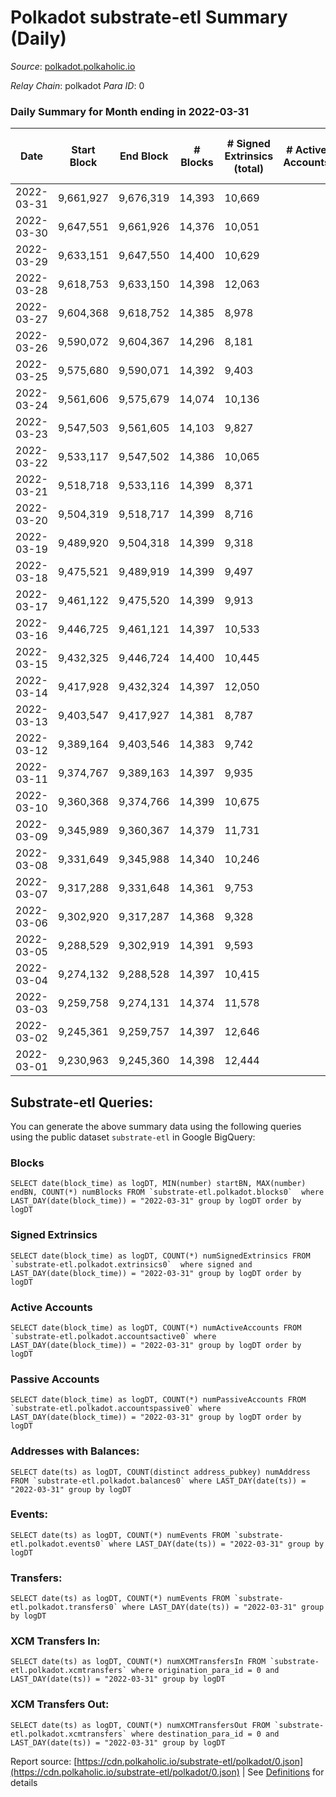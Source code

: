 # Polkadot substrate-etl Summary (Daily)

_Source_: [polkadot.polkaholic.io](https://polkadot.polkaholic.io)

*Relay Chain*: polkadot
*Para ID*: 0



### Daily Summary for Month ending in 2022-03-31


| Date | Start Block | End Block | # Blocks | # Signed Extrinsics (total) | # Active Accounts | # Passive | # New | # Addresses with Balances | # Events | # Transfers | # XCM Transfers In | # XCM Transfers Out | Issues | 
| ---- | ----------- | --------- | -------- | --------------------------- | ----------------- | --------- | ----- | ------------------------- | -------- | ----------- | ------------------ | ------------------- | ------ |
| 2022-03-31 | 9,661,927 | 9,676,319 | 14,393 | 10,669 |  |  |  | 945,781 | 288,801 | 9,518 ($252,532,505.22) |   |   |  |
| 2022-03-30 | 9,647,551 | 9,661,926 | 14,376 | 10,051 |  |  |  |  | 282,501 | 8,785 ($213,383,878.75) |   |   |  |
| 2022-03-29 | 9,633,151 | 9,647,550 | 14,400 | 10,629 |  |  |  |  | 286,582 | 9,325 ($480,362,448.48) |   |   |  |
| 2022-03-28 | 9,618,753 | 9,633,150 | 14,398 | 12,063 |  |  |  |  | 297,496 | 10,512 ($405,019,592.93) |   |   |  |
| 2022-03-27 | 9,604,368 | 9,618,752 | 14,385 | 8,978 |  |  |  |  | 275,304 | 7,721 ($72,834,645.34) |   |   |  |
| 2022-03-26 | 9,590,072 | 9,604,367 | 14,296 | 8,181 |  |  |  |  | 265,743 | 6,905 ($58,527,386.42) |   |   |  |
| 2022-03-25 | 9,575,680 | 9,590,071 | 14,392 | 9,403 |  |  |  |  | 275,460 | 8,320 ($143,893,705.25) |   |   |  |
| 2022-03-24 | 9,561,606 | 9,575,679 | 14,074 | 10,136 |  |  |  |  | 271,557 | 8,901 ($275,741,456.35) |   |   |  |
| 2022-03-23 | 9,547,503 | 9,561,605 | 14,103 | 9,827 |  |  |  |  | 278,635 | 8,472 ($135,907,542.46) |   |   |  |
| 2022-03-22 | 9,533,117 | 9,547,502 | 14,386 | 10,065 |  |  |  |  | 281,534 | 8,892 ($118,856,916.61) |   |   |  |
| 2022-03-21 | 9,518,718 | 9,533,116 | 14,399 | 8,371 |  |  |  |  | 270,573 | 7,211 ($82,055,730.04) |   |   |  |
| 2022-03-20 | 9,504,319 | 9,518,717 | 14,399 | 8,716 |  |  |  |  | 272,658 | 7,684 ($59,689,419.31) |   |   |  |
| 2022-03-19 | 9,489,920 | 9,504,318 | 14,399 | 9,318 |  |  |  |  | 270,221 | 8,251 ($67,046,843.76) |   |   |  |
| 2022-03-18 | 9,475,521 | 9,489,919 | 14,399 | 9,497 |  |  |  |  | 285,784 | 8,722 ($59,707,370.31) |   |   |  |
| 2022-03-17 | 9,461,122 | 9,475,520 | 14,399 | 9,913 |  |  |  |  | 287,856 | 8,814 ($82,449,751.88) |   |   |  |
| 2022-03-16 | 9,446,725 | 9,461,121 | 14,397 | 10,533 |  |  |  |  | 295,574 | 9,596 ($87,604,293.36) |   |   |  |
| 2022-03-15 | 9,432,325 | 9,446,724 | 14,400 | 10,445 |  |  |  |  | 292,829 | 9,254 ($83,055,776.90) |   |   |  |
| 2022-03-14 | 9,417,928 | 9,432,324 | 14,397 | 12,050 |  |  |  |  | 311,856 | 14,892 ($138,404,525.53) |   |   |  |
| 2022-03-13 | 9,403,547 | 9,417,927 | 14,381 | 8,787 |  |  |  |  | 281,525 | 8,725 ($132,780,634.35) |   |   |  |
| 2022-03-12 | 9,389,164 | 9,403,546 | 14,383 | 9,742 |  |  |  |  | 283,807 | 19,345 ($179,415,987.80) |   |   |  |
| 2022-03-11 | 9,374,767 | 9,389,163 | 14,397 | 9,935 |  |  |  |  | 216,531 | 9,129 ($88,545,560.46) |   |   |  |
| 2022-03-10 | 9,360,368 | 9,374,766 | 14,399 | 10,675 |  |  |  |  | 224,880 | 8,660 ($53,584,948.81) |   |   |  |
| 2022-03-09 | 9,345,989 | 9,360,367 | 14,379 | 11,731 |  |  |  |  | 240,560 | 11,057 ($68,377,762.91) |   |   |  |
| 2022-03-08 | 9,331,649 | 9,345,988 | 14,340 | 10,246 |  |  |  |  | 224,963 | 9,671 ($157,469,346.54) |   |   |  |
| 2022-03-07 | 9,317,288 | 9,331,648 | 14,361 | 9,753 |  |  |  |  | 222,768 | 9,403 ($82,440,339.48) |   |   |  |
| 2022-03-06 | 9,302,920 | 9,317,287 | 14,368 | 9,328 |  |  |  |  | 220,760 | 8,798 ($214,155,115.95) |   |   |  |
| 2022-03-05 | 9,288,529 | 9,302,919 | 14,391 | 9,593 |  |  |  |  | 223,835 | 9,366 ($144,976,035.94) |   |   |  |
| 2022-03-04 | 9,274,132 | 9,288,528 | 14,397 | 10,415 |  |  |  |  | 226,232 | 10,241 ($187,286,365.60) |   |   |  |
| 2022-03-03 | 9,259,758 | 9,274,131 | 14,374 | 11,578 |  |  |  |  | 240,542 | 11,734 ($193,762,198.18) |   |   |  |
| 2022-03-02 | 9,245,361 | 9,259,757 | 14,397 | 12,646 |  |  |  |  | 241,063 | 12,494 ($91,215,580.95) |   |   |  |
| 2022-03-01 | 9,230,963 | 9,245,360 | 14,398 | 12,444 |  |  |  |  | 245,121 | 12,269 ($226,388,919.78) |   |   |  |

## Substrate-etl Queries:
You can generate the above summary data using the following queries using the public dataset `substrate-etl` in Google BigQuery:


### Blocks
```
SELECT date(block_time) as logDT, MIN(number) startBN, MAX(number) endBN, COUNT(*) numBlocks FROM `substrate-etl.polkadot.blocks0`  where LAST_DAY(date(block_time)) = "2022-03-31" group by logDT order by logDT
```


### Signed Extrinsics
```
SELECT date(block_time) as logDT, COUNT(*) numSignedExtrinsics FROM `substrate-etl.polkadot.extrinsics0`  where signed and LAST_DAY(date(block_time)) = "2022-03-31" group by logDT order by logDT
```


### Active Accounts
```
SELECT date(block_time) as logDT, COUNT(*) numActiveAccounts FROM `substrate-etl.polkadot.accountsactive0` where LAST_DAY(date(block_time)) = "2022-03-31" group by logDT order by logDT
```


### Passive Accounts
```
SELECT date(block_time) as logDT, COUNT(*) numPassiveAccounts FROM `substrate-etl.polkadot.accountspassive0` where LAST_DAY(date(block_time)) = "2022-03-31" group by logDT order by logDT
```


### Addresses with Balances:
```
SELECT date(ts) as logDT, COUNT(distinct address_pubkey) numAddress FROM `substrate-etl.polkadot.balances0` where LAST_DAY(date(ts)) = "2022-03-31" group by logDT
```


### Events:
```
SELECT date(ts) as logDT, COUNT(*) numEvents FROM `substrate-etl.polkadot.events0` where LAST_DAY(date(ts)) = "2022-03-31" group by logDT
```


### Transfers:
```
SELECT date(ts) as logDT, COUNT(*) numEvents FROM `substrate-etl.polkadot.transfers0` where LAST_DAY(date(ts)) = "2022-03-31" group by logDT
```


### XCM Transfers In:
```
SELECT date(ts) as logDT, COUNT(*) numXCMTransfersIn FROM `substrate-etl.polkadot.xcmtransfers` where origination_para_id = 0 and LAST_DAY(date(ts)) = "2022-03-31" group by logDT
```


### XCM Transfers Out:
```
SELECT date(ts) as logDT, COUNT(*) numXCMTransfersOut FROM `substrate-etl.polkadot.xcmtransfers` where destination_para_id = 0 and LAST_DAY(date(ts)) = "2022-03-31" group by logDT
```



Report source: [https://cdn.polkaholic.io/substrate-etl/polkadot/0.json](https://cdn.polkaholic.io/substrate-etl/polkadot/0.json) | See [Definitions](/DEFINITIONS.md) for details
